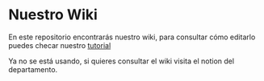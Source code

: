 # Nuestro Wiki
En este repositorio encontrarás nuestro wiki, para consultar cómo editarlo puedes checar nuestro [tutorial](https://pix3l-it.github.io/Wiki/docs/instalacion-docusaurus)

Ya no se está usando, si quieres consultar el wiki visita el notion del departamento.

